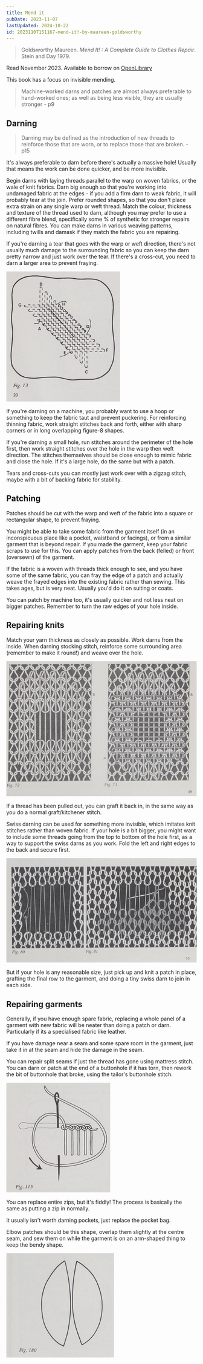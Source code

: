 ```yaml
---
title: Mend it
pubDate: 2023-11-07
lastUpdated: 2024-10-22
id: 20231107151167-mend-it!-by-maureen-goldsworthy
---
```


> Goldsworthy Maureen. _Mend It! : A Complete Guide to Clothes Repair_. Stein and Day 1979.

Read November 2023. Available to borrow on [OpenLibrary](https://openlibrary.org/works/OL5655017W/Mend_it%21?edition=key%3A/books/OL4402367M)

This book has a focus on invisible mending.

> Machine-worked darns and patches are almost always preferable to hand-worked ones; as well as being less visible, they are usually stronger - p9

## Darning

> Darning may be defined as the introduction of new threads to reinforce those that are worn, or to replace those that are broken. - p15

It's always preferable to darn before there's actually a massive hole! Usually that means the work can be done quicker, and be more invisible.

Begin darns with laying threads parallel to the warp on woven fabrics, or the wale of knit fabrics. Darn big enough so that you're working into undamaged fabric at the edges - if you add a firm darn to weak fabric, it will probably tear at the join. Prefer rounded shapes, so that you don't place extra strain on any single warp or weft thread. Match the colour, thickness and texture of the thread used to darn, although you may prefer to use a different fibre blend, specifically some % of synthetic for stronger repairs on natural fibres. You can make darns in various weaving patterns, including twills and damask if they match the fabric you are repairing.

If you're darning a tear that goes with the warp or weft direction, there's not usually much damage to the surrounding fabric so you can keep the darn pretty narrow and just work over the tear. If there's a cross-cut, you need to darn a larger area to prevent fraying.

![Figure showing darning across a cross-cut hole in fabric - Goldsworthy 1979 p20](./MendCrossCut.png)

If you're darning on a machine, you probably want to use a hoop or something to keep the fabric taut and prevent puckering. For reinforcing thinning fabric, work straight stitches back and forth, either with sharp corners or in long overlapping figure-8 shapes.

If you're darning a small hole, run stitches around the perimeter of the hole first, then work straight stitches over the hole in the warp then weft direction. The stitches themselves should be close enough to mimic fabric and close the hole. If it's a large hole, do the same but with a patch.

Tears and cross-cuts you can mostly just work over with a zigzag stitch, maybe with a bit of backing fabric for stability.

## Patching

Patches should be cut with the warp and weft of the fabric into a square or rectangular shape, to prevent fraying.

You might be able to take some fabric from the garment itself (in an inconspicuous place like a pocket, waistband or facings), or from a similar garment that is beyond repair. If you made the garment, keep your fabric scraps to use for this. You can apply patches from the back (felled) or front (oversewn) of the garment.

If the fabric is a woven with threads thick enough to see, and you have some of the same fabric, you can fray the edge of a patch and actually weave the frayed edges into the existing fabric rather than sewing. This takes ages, but is very neat. Usually you'd do it on suiting or coats.

You can patch by machine too, it's usually quicker and not less neat on bigger patches. Remember to turn the raw edges of your hole inside.

## Repairing knits

Match your yarn thickness as closely as possible. Work darns from the inside. When darning stocking stitch, reinforce some surrounding area (remember to make it round!) and weave over the hole.

![Figure showing how to weave threads up and down, then across a hole in knitting. Goldsworthy 1979 p49](./DarnOverKnit.png)

If a thread has been pulled out, you can graft it back in, in the same way as you do a normal graft/kitchener stitch.

Swiss darning can be used for something more invisible, which imitates knit stitches rather than woven fabric. If your hole is a bit bigger, you might want to include some threads going from the top to bottom of the hole first, as a way to support the swiss darns as you work. Fold the left and right edges to the back and secure first.

![Figure showing adding reinforcing thread to a hole in knit, then Swiss darning over that thread. Goldsworthy 1979 p53](./ReinforceThenSwissDarn.png)

But if your hole is any reasonable size, just pick up and knit a patch in place, grafting the final row to the garment, and doing a tiny swiss darn to join in each side.

## Repairing garments

Generally, if you have enough spare fabric, replacing a whole panel of a garment with new fabric will be neater than doing a patch or darn. Particularly if its a specialised fabric like leather.

If you have damage near a seam and some spare room in the garment, just take it in at the seam and hide the damage in the seam.

You can repair split seams if just the thread has gone using mattress stitch. You can darn or patch at the end of a buttonhole if it has torn, then rework the bit of buttonhole that broke, using the tailor's buttonhole stitch.

![A diagram showing how to hand-sew a Tailor's buttonhole stitch around a buttonhole. Goldsworthy 1979 p78](./TailorsButtonholeStitch.png)

You can replace entire zips, but it's fiddly! The process is basically the same as putting a zip in normally.

It usually isn't worth darning pockets, just replace the pocket bag.

Elbow patches should be this shape, overlap them slightly at the centre seam, and sew them on while the garment is on an arm-shaped thing to keep the bendy shape.

![The shape of elbow patches, like 2 half-circles with small pizza slices taken out between them. Goldsworthy 1979](./ElbowPatchShape.png)
